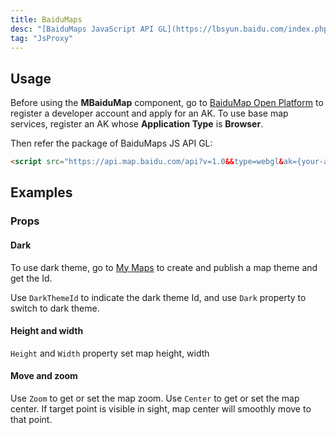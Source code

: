 ```yaml
---
title: BaiduMaps
desc: "[BaiduMaps JavaScript API GL](https://lbsyun.baidu.com/index.php?title=jspopularGL)"
tag: "JsProxy"
---
```


## Usage

Before using the **MBaiduMap** component, go to [BaiduMap Open Platform](https://lbs.baidu.com/index.php?title=jspopularGL/guide/getkey) to register a 
developer account and apply for an AK.
To use base map services, register an AK whose **Application Type** is **Browser**.
 
Then refer the package of BaiduMaps JS API GL: 

```html
<script src="https://api.map.baidu.com/api?v=1.0&&type=webgl&ak={your-ak}"></script>
```

<app-alert type="info" content='Replace **{your-ak}** with your AK. '></app-alert>

<masa-example file="Examples.components.baidumaps.Usage"></masa-example>

## Examples

### Props

#### Dark

To use dark theme, go to [My Maps](https://lbsyun.baidu.com/apiconsole/custommap) to create and publish a map theme and get the Id. 
 
Use `DarkThemeId` to indicate the dark theme Id, and use `Dark` property to switch to dark theme. 

<masa-example file="Examples.components.baidumaps.Dark"></masa-example>

<app-alert type="info" content='The account that created and published the map theme must be the same as that applied for the AK. '></app-alert>

#### Height and width

`Height` and `Width` property set map height, width

<masa-example file="Examples.components.baidumaps.HeightAndWidth"></masa-example>

#### Move and zoom

Use `Zoom` to get or set the map zoom. 
Use `Center` to get or set the map center. If target point is visible in sight, map center will smoothly move to that point. 

<masa-example file="Examples.components.baidumaps.ZoomAndMove"></masa-example>

